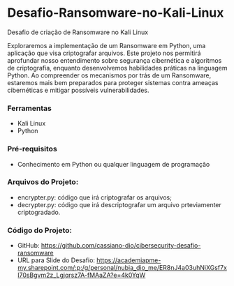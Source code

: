 # Desafio-Ransomware-no-Kali-Linux
Desafio de criação de Ransomware no Kali Linux

Exploraremos a implementação de um Ransomware em Python, uma aplicação que visa criptografar arquivos. Este projeto nos permitirá aprofundar nosso entendimento sobre segurança cibernética e algoritmos de criptografia, enquanto desenvolvemos habilidades práticas na linguagem Python. Ao compreender os mecanismos por trás de um Ransomware, estaremos mais bem preparados para proteger sistemas contra ameaças cibernéticas e mitigar possíveis vulnerabilidades.

### Ferramentas
- Kali Linux
- Python 
### Pré-requisitos
- Conhecimento em Python ou qualquer linguagem de programação

###  Arquivos do Projeto:
- encrypter.py: código que irá criptografar os arquivos;
- decrypter.py: código que irá descriptografar um arquivo prteviamenter criptogradado.

###  Código do Projeto:
- GitHub: https://github.com/cassiano-dio/cibersecurity-desafio-ransomware
- URL para Slide do Desafio: https://academiapme-my.sharepoint.com/:p:/g/personal/nubia_dio_me/ER8nJ4a03uhNiXGsf7xl70sBgvm2z_Lgjqrsz7A-fMAaZA?e=4k0YqW
